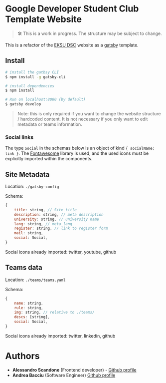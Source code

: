 # Google Developer Student Club Template Website

> 🛠 This is a work in progress. The structure may be subject to change.

This is a refactor of the [EKSU DSC](https://github.com/DSCEksu/dsceksu-laravel) website as a [gatsby](https://www.gatsbyjs.org/) template.

## Install

```bash
# install the gatbsy CLI
$ npm install -g gatsby-cli

# install dependencies
$ npm install

# Run on localhost:8000 (by default)
$ gatsby develop
```

> Note: this is only required if you want to change the website structure / hardcoded content. It is not necessary if you only want to edit metadata or teams information.

### Social links
The type `Social` in the schemas below is an object of kind `{ socialName: link }`.
The [Fontawesome](https://www.npmjs.com/package/@fortawesome/free-brands-svg-icons) library is used, and the used icons must be explicitly imported within the components.

## Site Metadata

Location: `./gatsby-config`

Schema:
```js
{
	title: string, // Site title
	description: string, // meta description
	university: string, // university name
	lang: string, // meta lang
	register: string, // link to register form
	mail: string,
	social: Social,
}
```

Social icons already imported: twitter, youtube, github


## Teams data

Location: `./teams/teams.yaml`

Schema:
```js
{
	name: string,
	rule: string,
	img: string, // relative to ./teams/
	descs: [string],
	social: Social,
}
```

Social icons already imported: twitter, linkedin, github

# Authors

* **Alessandro Scandone**  (Frontend developer) - [Github profile](https://github.com/ascandone)
* **Andrea Bacciu**  (Software Engineer) [Github profile](https://github.com/andreabac3)
